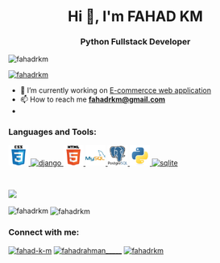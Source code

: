 <h1 align="center">Hi 👋, I'm FAHAD KM</h1>
<h3 align="center">Python Fullstack Developer</h3>
<p align="left"> <img src="https://komarev.com/ghpvc/?username=fahadrkm&label=Profile%20views&color=0e75b6&style=flat" alt="fahadrkm" /> </p>

<p align="left"> <a href="https://github.com/ryo-ma/github-profile-trophy"><img src="https://github-profile-trophy.vercel.app/?username=fahadrkm" alt="fahadrkm" /></a> </p>

- 🔭 I’m currently working on [E-commercce web application](https://github.com/fahadrkm/e-commerce-)
- 📫 How to reach me **fahadrkm@gmail.com**
- 
<h3 align="left">Languages and Tools:</h3>
<p align="left"> <a href="https://www.w3schools.com/css/" target="_blank" rel="noreferrer"> <img src="https://raw.githubusercontent.com/devicons/devicon/master/icons/css3/css3-original-wordmark.svg" alt="css3" width="40" height="40"/> </a> <a href="https://www.djangoproject.com/" target="_blank" rel="noreferrer"> <img src="https://cdn.worldvectorlogo.com/logos/django.svg" alt="django" width="40" height="40"/> </a> <a href="https://www.w3.org/html/" target="_blank" rel="noreferrer"> <img src="https://raw.githubusercontent.com/devicons/devicon/master/icons/html5/html5-original-wordmark.svg" alt="html5" width="40" height="40"/> </a> <a href="https://www.mysql.com/" target="_blank" rel="noreferrer"> <img src="https://raw.githubusercontent.com/devicons/devicon/master/icons/mysql/mysql-original-wordmark.svg" alt="mysql" width="40" height="40"/> </a> <a href="https://www.postgresql.org" target="_blank" rel="noreferrer"> <img src="https://raw.githubusercontent.com/devicons/devicon/master/icons/postgresql/postgresql-original-wordmark.svg" alt="postgresql" width="40" height="40"/> </a> <a href="https://www.python.org" target="_blank" rel="noreferrer"> <img src="https://raw.githubusercontent.com/devicons/devicon/master/icons/python/python-original.svg" alt="python" width="40" height="40"/> </a> <a href="https://www.sqlite.org/" target="_blank" rel="noreferrer"> <img src="https://www.vectorlogo.zone/logos/sqlite/sqlite-icon.svg" alt="sqlite" width="40" height="40"/> </a> </p>
<br/>

<a href="https://git.io/streak-stats"><img src="https://streak-stats.demolab.com?user=fahadrkm"/></a>


<p><img align="left" src="https://github-readme-stats.vercel.app/api/top-langs?username=fahadrkm&show_icons=true&locale=en&layout=compact" alt="fahadrkm" /></p>

<p>&nbsp;<img align="center" src="https://github-readme-stats.vercel.app/api?username=fahadrkm&show_icons=true&locale=en" alt="fahadrkm" /></p>

<h3 align="left">Connect with me:</h3>
<p align="left">
<a href="https://linkedin.com/in/fahad-k-m" target="blank"><img align="center" src="https://raw.githubusercontent.com/rahuldkjain/github-profile-readme-generator/master/src/images/icons/Social/linked-in-alt.svg" alt="fahad-k-m" height="30" width="40" /></a>
<a href="https://instagram.com/fahadrahman_____" target="blank"><img align="center" src="https://raw.githubusercontent.com/rahuldkjain/github-profile-readme-generator/master/src/images/icons/Social/instagram.svg" alt="fahadrahman_____" height="30" width="40" /></a>
<a href="https://www.hackerrank.com/fahadrkm" target="blank"><img align="center" src="https://raw.githubusercontent.com/rahuldkjain/github-profile-readme-generator/master/src/images/icons/Social/hackerrank.svg" alt="fahadrkm" height="30" width="40" /></a>
</p>



